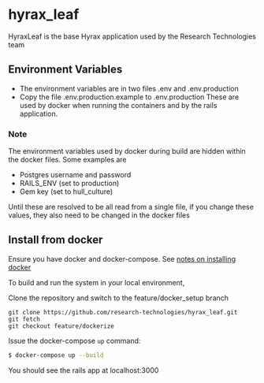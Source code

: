 # hyrax_leaf
HyraxLeaf is the base Hyrax application used by the Research Technologies team

## Environment Variables
 * The environment variables are in two files .env and .env.production
 * Copy the file .env.production.example to .env.production
These are used by docker when running the containers and by the rails application.
 
### Note
The environment variables used by docker during build are hidden within the docker files. Some examples are
  * Postgres username and password
  * RAILS_ENV (set to production)
  * Gem key (set to hull_culture)

Until these are resolved to be all read from a single file, if you change these values, they also need to be changed in the docker files

## Install from docker
Ensure you have docker and docker-compose. See [notes on installing docker](https://github.com/research-technologies/hull_synchronizer/wiki/Notes-on-installing-docker)

To build and run the system in your local environment,

Clone the repository and switch to the feature/docker_setup branch
```
git clone https://github.com/research-technologies/hyrax_leaf.git
git fetch
git checkout feature/dockerize
```

Issue the docker-compose `up` command:
```bash
$ docker-compose up --build
```
You should see the rails app at localhost:3000
